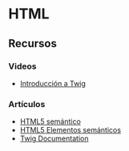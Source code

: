 # HTML

## Recursos
### Videos
* [Introducción a Twig](https://www.youtube.com/playlist?list=PLmUnyBCRHkvUAEMSLE9O6CddpPIDYVlFA)

### Artículos
* [HTML5 semántico](https://codepen.io/mi-lee/post/an-overview-of-html5-semantics)
* [HTML5 Elementos semánticos](https://webflow.com/blog/html5-semantic-elements-and-webflow-the-essential-guide)
* [Twig Documentation](https://twig.symfony.com/)
